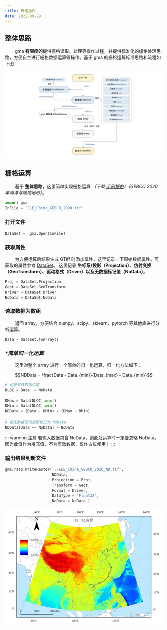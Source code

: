 ```yaml
---
title: 栅格操作
date: 2022-09-29
---
```


## 整体思路

&emsp;&emsp; gma **有限度的**提供栅格读取、处理等操作过程，并提供标准化的栅格处理思路，方便自主进行栅格数据运算等操作。基于 gma 的栅格运算标准思路和流程如下图：

![](/explore/RasterOperation.svg)

## 栅格运算

&emsp;&emsp; 基于 **整体思路**，这里简单实现栅格运算 *（下载 [示例栅格](/Open/ELE_China_GEBCO_2020.tif)）（GEBCO 2020 年海洋与陆地地形）*。

```python
import gma
InFile = 'ELE_China_GEBCO_2020.tif'
```
### 打开文件

```python
DataSet =  gma.Open(InFile)
```
### 获取属性

&emsp;&emsp; 为方便运算后结果生成 GTiff 时添加属性，这里记录一下原始数据属性。可获取的属性参考 [DataSet](/UserGuide/other/DataSet.html)。
这里记录 **坐标系/投影（Projection）、仿射变换（GeoTransform）、驱动格式（Driver）以及无数据标记值（NoData）**。

```python
Proj = DataSet.Projection
Geot = DataSet.GeoTransform
Driver = DataSet.Driver 
NoData = DataSet.NoData 
```
### 读取数据为数组

&emsp;&emsp; 返回 array，方便结合 numpy、scipy、sklearn、pytorch 等其他库进行分析运算。

```python
Data = DataSet.ToArray()
```
### *\*简单归一化运算*

&emsp;&emsp; 这里对整个 array 进行一个简单的归一化运算，归一化方法如下：

$$NDData  = \frac{Data - Data_{min}}{Data_{max} - Data_{min}}$$ 

```python
# 记录有效数据位置
DLOC = Data != NoData 

DMax = Data[DLOC].max()
DMin = Data[DLOC].min()
NDData = (Data - DMin) / (DMax - DMin)

# 将无数据区域重新标记为 NoData
NDData[Data == NoData] = NoData
```
::: warning 注意
若输入数据包含 NoData，则此处运算时一定要忽略 NoData。因为此值作为填充值，不为有效数据，仅作占位使用！
:::

### 输出结果到新文件

```python
gma.rasp.WriteRaster('./ELE_China_GEBCO_2020_ND.tif', 
                     NDData,
                     Projection = Proj, 
                     Transform = Geot,
                     Format = Driver,
                     DataType = 'Float32', 
                     NoData = NoData )
```

![](/explore/NDDEM.webp)

